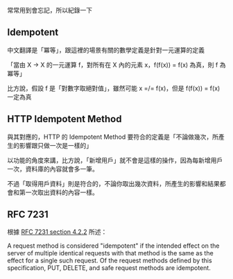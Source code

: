 常常用到會忘記，所以紀錄一下

## Idempotent

中文翻譯是「冪等」，跟這裡的場景有關的數學定義是針對一元運算的定義

「當由 X -> X 的一元運算 f，對所有在 X 內的元素 x，f(f(x)) = f(x) 為真，則 f 為冪等」

比方說，假設 f 是「對數字取絕對值」，雖然可能 x =/= f(x)，但是 f(f(x)) = f(x) 一定為真

## HTTP Idempotent Method

與其對應的，HTTP 的 Idempotent Method 要符合的定義是「不論做幾次，所產生的影響跟只做一次是一樣的」

以功能的角度來講，比方說，「新增用戶」就不會是這樣的操作，因為每新增用戶一次，資料庫的內容就會多一筆。

不過「取得用戶資料」則是符合的，不論你取出幾次資料，所產生的影響和結果都會和第一次取出資料的內容一樣。

## RFC 7231

根據 [RFC 7231 section 4.2.2](https://tools.ietf.org/html/rfc7231#section-4.2.2) 所述：

   A request method is considered "idempotent" if the intended effect on
   the server of multiple identical requests with that method is the
   same as the effect for a single such request.  Of the request methods
   defined by this specification, PUT, DELETE, and safe request methods
   are idempotent.
